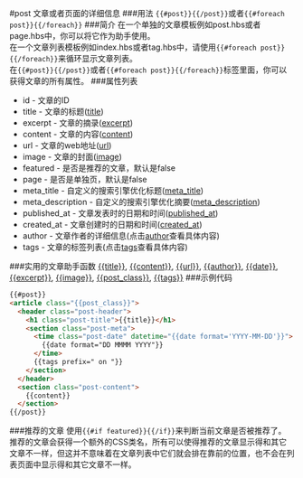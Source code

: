 #post
文章或者页面的详细信息
###用法
`{{#post}}{{/post}}`或者`{{#foreach post}}{{/foreach}}`
###简介
在一个单独的文章模板例如post.hbs或者page.hbs中，你可以将它作为助手使用。  
在一个文章列表模板例如index.hbs或者tag.hbs中，请使用`{{#foreach post}}{{/foreach}}`来循环显示文章列表。  
在`{{#post}}{{/post}}`或者`{{#foreach post}}{{/foreach}}`标签里面，你可以获得文章的所有属性。
###属性列表
* id - 文章的ID
* title - 文章的标题([title](./title.md))
* excerpt - 文章的摘录([excerpt](./excerpt.md))
* content - 文章的内容([content](./content.md))
* url - 文章的web地址([url](./url.md))
* image - 文章的封面([image](./image.md))
* featured - 是否是推荐的文章，默认是false
* page - 是否是单独页，默认是false
* meta_title - 自定义的搜索引擎优化标题([meta_title](./meta_title.md))
* meta_description - 自定义的搜索引擎优化摘要([meta_description](./meta_description.md))
* published_at - 文章发表时的日期和时间([published_at](./published_at.md))
* created_at - 文章创建时的日期和时间([created_at](./created_at.md))
* author - 文章作者的详细信息(点击[author](./author.md)查看具体内容)
* tags - 文章的标签列表(点击[tags](./tags.md)查看具体内容)

###实用的文章助手函数
[{{title}}](./title.md), [{{content}}](./content.md), [{{url}}](./url.md), [{{author}}](./author.md), [{{date}}](./date.md), [{{excerpt}}](./excerpt.md), [{{image}}](./image.md), [{{post_class}}](./post_class.md), [{{tags}}](./tags.md)
###示例代码
```html
{{#post}}
<article class="{{post_class}}">
  <header class="post-header">
    <h1 class="post-title">{{title}}</h1>
    <section class="post-meta">
      <time class="post-date" datetime="{{date format='YYYY-MM-DD'}}">
        {{date format="DD MMMM YYYY"}}
      </time> 
      {{tags prefix=" on "}}
    </section>  
  </header>
  <section class="post-content">
    {{content}}
  </section>     
{{/post}}  
```
###推荐的文章
使用`{{#if featured}}{{/if}}`来判断当前文章是否被推荐了。  
推荐的文章会获得一个额外的CSS类名，所有可以使得推荐的文章显示得和其它文章不一样，但这并不意味着在文章列表中它们就会排在靠前的位置，也不会在列表页面中显示得和其它文章不一样。